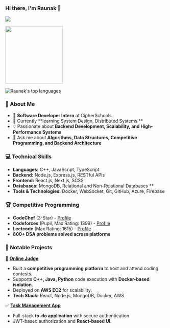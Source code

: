 ### Hi there, I'm Raunak 👋  

![](https://komarev.com/ghpvc/?username=Raunak2510&label=PROFILE+VIEWS&color=blue&style=plastic)

<img height="180em" src="https://github-readme-stats.vercel.app/api?username=Raunak2510&show_icons=true&hide_border=true&count_private=true&include_all_commits=true" />

![Raunak's top languages](https://github-readme-stats.vercel.app/api/top-langs/?username=Raunak2510&layout=compact&show_icons=true)

### 🚀 About Me  
- 🔭 **Software Developer Intern** at CipherSchools  
- 🌱 Currently **learning System Design, Distributed Systems **  
- 💡 Passionate about **Backend Development, Scalability, and High-Performance Systems**  
- 💬 Ask me about **Algorithms, Data Structures, Competitive Programming, and Backend Architecture**  

### 💻 Technical Skills  
- **Languages:** C++, JavaScript, TypeScript 
- **Backend:** Node.js, Express.js, RESTful APIs  
- **Frontend:** React.js, Next.js, SCSS  
- **Databases:** MongoDB, Relational and Non-Relational Databases ** 
- **Tools & Technologies:** Docker, WebSocket, Git, GitHub, Azure, Firebase  

### 🏆 Competitive Programming  
- **CodeChef** (3-Star) - [Profile](https://www.codechef.com/users/raunakbhardwaj)  
- **Codeforces** (Pupil, Max Rating: 1399) - [Profile](https://codeforces.com/profile/raunak2510)  
- **Leetcode** (Max Rating: 1615) - [Profile](https://leetcode.com/u/raunak2510/)  
- **800+ DSA problems solved across platforms**  

### 📌 Notable Projects  
🚀 **[Online Judge](https://github.com/Raunak2510/Online-Judge/tree/main/online-judge-main)**  
- Built a **competitive programming platform** to host and attend coding contests.  
- Supports **C++, Java, Python** code execution with **Docker-based isolation**.  
- Deployed on **AWS EC2** for scalability.  
- **Tech Stack:** React, Node.js, MongoDB, Docker, AWS  

✅ **[Task Management App](https://github.com/Raunak2510/Notes-App)**  
- Full-stack **to-do application** with secure authentication.  
- JWT-based authorization and **React-based UI**.  
